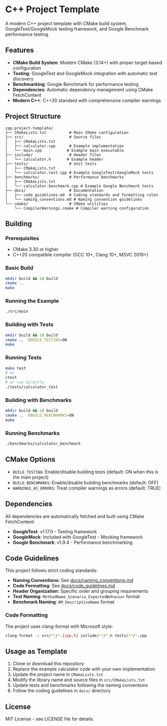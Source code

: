 # C++ Project Template

A modern C++ project template with CMake build system, GoogleTest/GoogleMock testing framework, and Google Benchmark performance testing.

## Features

- **CMake Build System**: Modern CMake (3.14+) with proper target-based configuration
- **Testing**: GoogleTest and GoogleMock integration with automatic test discovery
- **Benchmarking**: Google Benchmark for performance testing
- **Dependencies**: Automatic dependency management using CMake FetchContent
- **Modern C++**: C++20 standard with comprehensive compiler warnings

## Project Structure

```
cpp-project-template/
├── CMakeLists.txt          # Main CMake configuration
├── src/                    # Source files
│   ├── CMakeLists.txt
│   ├── calculator.cpp      # Example implementation
│   └── main.cpp           # Example main executable
├── include/                # Header files
│   └── calculator.h       # Example header
├── tests/                  # Unit tests
│   ├── CMakeLists.txt
│   └── calculator.test.cpp # Example GoogleTest/GoogleMock tests
├── benchmarks/             # Performance benchmarks
│   ├── CMakeLists.txt
│   └── calculator.benchmark.cpp # Example Google Benchmark tests
├── docs/                   # Documentation
│   ├── code_guidelines.md  # Coding standards and formatting rules
│   └── naming_conventions.md # Naming convention guidelines
└── cmake/                  # CMake utilities
    └── CompilerWarnings.cmake # Compiler warning configuration
```

## Building

### Prerequisites

- CMake 3.30 or higher
- C++20 compatible compiler (GCC 10+, Clang 10+, MSVC 2019+)

### Basic Build

```bash
mkdir build && cd build
cmake ..
make
```

### Running the Example

```bash
./src/main
```

### Building with Tests

```bash
mkdir build && cd build
cmake .. -DBUILD_TESTING=ON
make
```

### Running Tests

```bash
make test
# or
ctest
# or run directly
./tests/calculator_test
```

### Building with Benchmarks

```bash
mkdir build && cd build
cmake .. -DBUILD_BENCHMARKS=ON
make
```

### Running Benchmarks

```bash
./benchmarks/calculator_benchmark
```

## CMake Options

- `BUILD_TESTING`: Enable/disable building tests (default: ON when this is the main project)
- `BUILD_BENCHMARKS`: Enable/disable building benchmarks (default: OFF)
- `WARNINGS_AS_ERRORS`: Treat compiler warnings as errors (default: TRUE)

## Dependencies

All dependencies are automatically fetched and built using CMake FetchContent:

- **GoogleTest**: v1.17.0 - Testing framework
- **GoogleMock**: Included with GoogleTest - Mocking framework  
- **Google Benchmark**: v1.9.4 - Performance benchmarking

## Code Guidelines

This project follows strict coding standards:

- **Naming Conventions**: See [docs/naming_conventions.md](docs/naming_conventions.md)
- **Code Formatting**: See [docs/code_guidelines.md](docs/code_guidelines.md)
- **Header Organization**: Specific order and grouping requirements
- **Test Naming**: `MethodName_Scenario_ExpectedBehavior` format
- **Benchmark Naming**: `BM_DescriptiveName` format

### Code Formatting

The project uses clang-format with Microsoft style:

```bash
clang-format -i src/**/*.{cpp,h} include/**/*.h tests/**/*.cpp
```

## Usage as Template

1. Clone or download this repository
2. Replace the example calculator code with your own implementation
3. Update the project name in `CMakeLists.txt`
4. Modify the library name and source files in `src/CMakeLists.txt`
5. Update tests and benchmarks following the naming conventions
6. Follow the coding guidelines in `docs/` directory

## License

MIT License - see LICENSE file for details.
